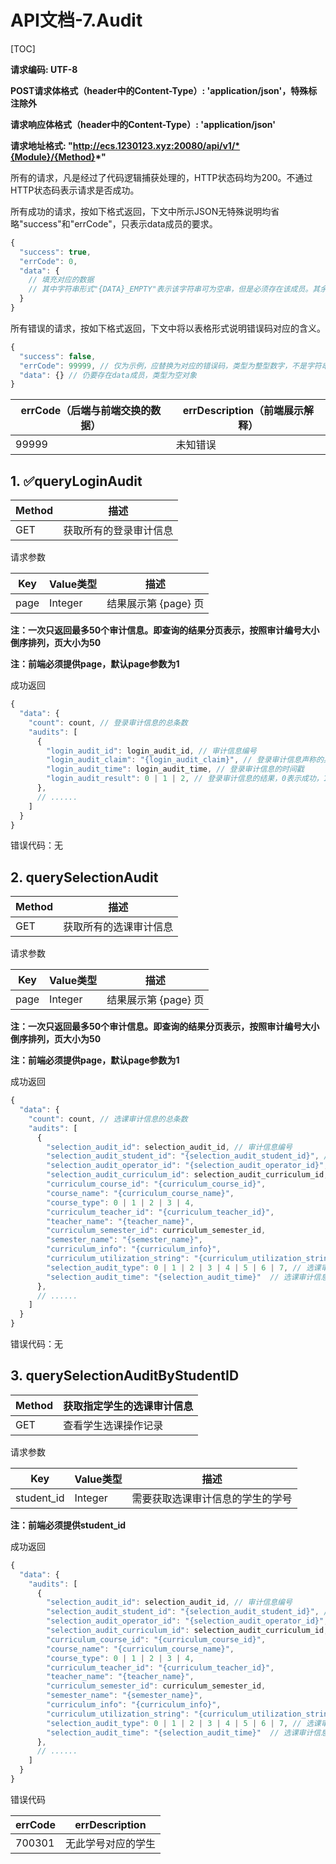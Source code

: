 # API文档-7.Audit

[TOC]

**请求编码: UTF-8**

**POST请求体格式（header中的Content-Type）: 'application/json'，特殊标注除外**

**请求响应体格式（header中的Content-Type）: 'application/json'**

**请求地址格式: "http://ecs.1230123.xyz:20080/api/v1/*{Module}/{Method}*"**

所有的请求，凡是经过了代码逻辑捕获处理的，HTTP状态码均为200。不通过HTTP状态码表示请求是否成功。

所有成功的请求，按如下格式返回，下文中所示JSON无特殊说明均省略"success"和"errCode"，只表示data成员的要求。

```javascript
{
  "success": true,
  "errCode": 0,
  "data": {
    // 填充对应的数据
    // 其中字符串形式"{DATA}_EMPTY"表示该字符串可为空串，但是必须存在该成员。其余的不能为空串
  }
}
```

所有错误的请求，按如下格式返回，下文中将以表格形式说明错误码对应的含义。

```javascript
{
  "success": false,
  "errCode": 99999, // 仅为示例，应替换为对应的错误码，类型为整型数字，不是字符串
  "data": {} // 仍要存在data成员，类型为空对象
}
```

| errCode（后端与前端交换的数据） | errDescription（前端展示解释） |
| ------------------------------- | ------------------------------ |
| 99999                           | 未知错误                       |

## 1. ✅queryLoginAudit

| Method | 描述                   |
| ------ | ---------------------- |
| GET    | 获取所有的登录审计信息 |

请求参数

| Key  | Value类型 | 描述                 |
| ---- | --------- | -------------------- |
| page | Integer   | 结果展示第 {page} 页 |

**注：一次只返回最多50个审计信息。即查询的结果分页表示，按照审计编号大小倒序排列，页大小为50**

**注：前端必须提供page，默认page参数为1**

成功返回

```javascript
{
  "data": {
    "count": count, // 登录审计信息的总条数
    "audits": [
      {
        "login_audit_id": login_audit_id, // 审计信息编号
        "login_audit_claim": "{login_audit_claim}", // 登录审计信息声称的身份标识符
        "login_audit_time": login_audit_time, // 登录审计信息的时间戳
        "login_audit_result": 0 | 1 | 2, // 登录审计信息的结果，0表示成功，1表示无此用户，2表示密码错误，3表示用户已被禁止登录
      },
      // ......
    ]
  }
}
```

错误代码：无

## 2. querySelectionAudit

| Method | 描述                   |
| ------ | ---------------------- |
| GET    | 获取所有的选课审计信息 |

请求参数

| Key  | Value类型 | 描述                 |
| ---- | --------- | -------------------- |
| page | Integer   | 结果展示第 {page} 页 |

**注：一次只返回最多50个审计信息。即查询的结果分页表示，按照审计编号大小倒序排列，页大小为50**

**注：前端必须提供page，默认page参数为1**

成功返回

```javascript
{
  "data": {
    "count": count, // 选课审计信息的总条数
    "audits": [
      {
        "selection_audit_id": selection_audit_id, // 审计信息编号
        "selection_audit_student_id": "{selection_audit_student_id}", // 选课审计信息针对的学生
        "selection_audit_operator_id": "{selection_audit_operator_id}", // 产生选课审计信息的的操作人员
        "selection_audit_curriculum_id": selection_audit_curriculum_id, // 以下信息为该选课审计信息针对的教学班的信息
        "curriculum_course_id": "{curriculum_course_id}",
        "course_name": "{curriculum_course_name}",
        "course_type": 0 | 1 | 2 | 3 | 4,
        "curriculum_teacher_id": "{curriculum_teacher_id}",
        "teacher_name": "{teacher_name}",
        "curriculum_semester_id": curriculum_semester_id,
        "semester_name": "{semester_name}",
        "curriculum_info": "{curriculum_info}",
        "curriculum_utilization_string": "{curriculum_utilization_string}" | null,
        "selection_audit_type": 0 | 1 | 2 | 3 | 4 | 5 | 6 | 7, // 选课审计信息对应的选课操作的类型，0为预选阶段预选，1为预选阶段退选，2为抽签落选，3为抽签中选，4为退改阶段选课，5为退改阶段退课，6为教务操作选课，7为教务操作退课
        "selection_audit_time": "{selection_audit_time}"  // 选课审计信息产生的时间，格式为'YYYY-MM-DD HH:MM:SS'
      },
      // ......
    ]
  }
}
```

错误代码：无

## 3. querySelectionAuditByStudentID

| Method | 获取指定学生的选课审计信息 |
| ------ | -------------------------- |
| GET    | 查看学生选课操作记录       |

请求参数

| Key        | Value类型 | 描述                             |
| ---------- | --------- | -------------------------------- |
| student_id | Integer   | 需要获取选课审计信息的学生的学号 |

**注：前端必须提供student_id**

成功返回

```javascript
{
  "data": {
    "audits": [
      {
        "selection_audit_id": selection_audit_id, // 审计信息编号
        "selection_audit_student_id": "{selection_audit_student_id}", // 选课审计信息针对的学生
        "selection_audit_operator_id": "{selection_audit_operator_id}", // 产生选课审计信息的的操作人员
        "selection_audit_curriculum_id": selection_audit_curriculum_id, // 以下信息为该选课审计信息针对的教学班的信息
        "curriculum_course_id": "{curriculum_course_id}",
        "course_name": "{curriculum_course_name}",
        "course_type": 0 | 1 | 2 | 3 | 4,
        "curriculum_teacher_id": "{curriculum_teacher_id}",
        "teacher_name": "{teacher_name}",
        "curriculum_semester_id": curriculum_semester_id,
        "semester_name": "{semester_name}",
        "curriculum_info": "{curriculum_info}",
        "curriculum_utilization_string": "{curriculum_utilization_string}" | null,
        "selection_audit_type": 0 | 1 | 2 | 3 | 4 | 5 | 6 | 7, // 选课审计信息对应的选课操作的类型，0为预选阶段预选，1为预选阶段退选，2为抽签落选，3为抽签中选，4为退改阶段选课，5为退改阶段退课，6为教务操作选课，7为教务操作退课
        "selection_audit_time": "{selection_audit_time}"  // 选课审计信息产生的时间，格式为'YYYY-MM-DD HH:MM:SS'
      },
      // ......
    ]
  }
}
```

错误代码

| errCode | errDescription     |
| ------- | ------------------ |
| 700301  | 无此学号对应的学生 |
